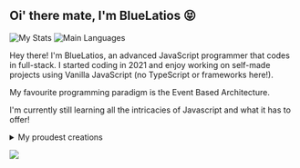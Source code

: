 ## Oi' there mate, I'm BlueLatios 😝

![My Stats](https://github-readme-stats.vercel.app/api?username=latibluelatios&show_icons=true&theme=dark)
![Main Languages](https://github-readme-stats.vercel.app/api/top-langs/?username=latibluelatios&theme=tokyonight)

Hey there! I'm BlueLatios, an advanced JavaScript programmer that codes in full-stack. I started coding in 2021 and enjoy working on self-made projects using Vanilla JavaScript (no TypeScript or frameworks here!).

My favourite programming paradigm is the Event Based Architecture.

I'm currently still learning all the intricacies of Javascript and what it has to offer!

<details>

<summary>My proudest creations</summary>

- **Sora:** A library of functional modules for my own personal use. Developing it helped my coding abilities to comply with best practices and professional standards.

</details>

<a href="https://secretgarden.cc" target="_blank"><img src="https://img.shields.io/badge/Personal%20Site-secretgarden.cc-lightblue"></a>
